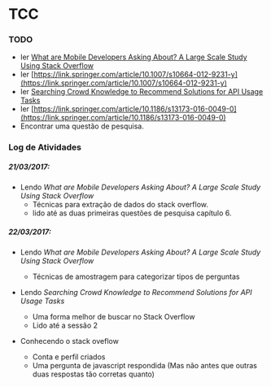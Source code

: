 # TCC

### TODO

* ler [What are Mobile Developers Asking About? A Large Scale Study Using Stack Overflow](https://users.encs.concordia.ca/~eshihab/pubs/Rosen_EMSE2015.pdf)
* ler [https://link.springer.com/article/10.1007/s10664-012-9231-y](https://link.springer.com/article/10.1007/s10664-012-9231-y)
* ler [Searching Crowd Knowledge to Recommend Solutions for API Usage Tasks](http://lascam.facom.ufu.br/cms/userfiles/downloads/2016/jsep2016AcceptedVersion.pdf)
* ler [https://link.springer.com/article/10.1186/s13173-016-0049-0](https://link.springer.com/article/10.1186/s13173-016-0049-0)
* Encontrar uma questão de pesquisa.

### Log de Atividades

##### 21/03/2017:

* Lendo *What are Mobile Developers Asking About? A Large Scale Study Using Stack Overflow*
  * Técnicas para extração de dados do stack overflow.
  * lido até as duas primeiras questões de pesquisa capítulo 6.

##### 22/03/2017:

* Lendo *What are Mobile Developers Asking About? A Large Scale Study Using Stack Overflow*
  * Técnicas de amostragem para categorizar tipos de perguntas

* Lendo *Searching Crowd Knowledge to Recommend Solutions for API Usage Tasks*
  * Uma forma melhor de buscar no Stack Overflow
  * Lido até a sessão 2

* Conhecendo o stack oveflow
  * Conta e perfil criados
  * Uma pergunta de javascript respondida (Mas não antes que outras duas respostas tão corretas quanto)
